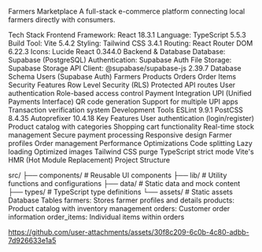 Farmers Marketplace
A full-stack e-commerce platform connecting local farmers directly with consumers.

Tech Stack
Frontend
Framework: React 18.3.1
Language: TypeScript 5.5.3
Build Tool: Vite 5.4.2
Styling: Tailwind CSS 3.4.1
Routing: React Router DOM 6.22.3
Icons: Lucide React 0.344.0
Backend & Database
Database: Supabase (PostgreSQL)
Authentication: Supabase Auth
File Storage: Supabase Storage
API Client: @supabase/supabase-js 2.39.7
Database Schema
Users (Supabase Auth)
Farmers
Products
Orders
Order Items
Security Features
Row Level Security (RLS)
Protected API routes
User authentication
Role-based access control
Payment Integration
UPI (Unified Payments Interface)
QR code generation
Support for multiple UPI apps
Transaction verification system
Development Tools
ESLint 9.9.1
PostCSS 8.4.35
Autoprefixer 10.4.18
Key Features
User authentication (login/register)
Product catalog with categories
Shopping cart functionality
Real-time stock management
Secure payment processing
Responsive design
Farmer profiles
Order management
Performance Optimizations
Code splitting
Lazy loading
Optimized images
Tailwind CSS purge
TypeScript strict mode
Vite's HMR (Hot Module Replacement)
Project Structure

src/
├── components/     # Reusable UI components
├── lib/           # Utility functions and configurations
├── data/          # Static data and mock content
├── types/         # TypeScript type definitions
└── assets/        # Static assets
Database Tables
farmers: Stores farmer profiles and details
products: Product catalog with inventory management
orders: Customer order information
order_items: Individual items within orders


https://github.com/user-attachments/assets/30f8c209-6c0b-4c80-adbb-7d926633e1a5

